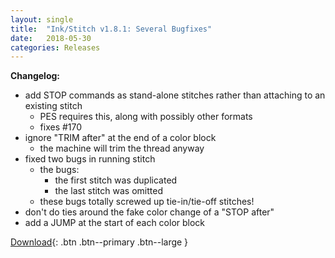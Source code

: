 ```yaml
---
layout: single
title:  "Ink/Stitch v1.8.1: Several Bugfixes"
date:   2018-05-30
categories: Releases
---
```

**Changelog:**
* add STOP commands as stand-alone stitches rather than attaching to an existing stitch
  * PES requires this, along with possibly other formats
  * fixes #170
* ignore "TRIM after" at the end of a color block
  * the machine will trim the thread anyway
* fixed two bugs in running stitch
  * the bugs:
    * the first stitch was duplicated
    * the last stitch was omitted
  * these bugs totally screwed up tie-in/tie-off stitches!
* don't do ties around the fake color change of a "STOP after"
* add a JUMP at the start of each color block

[Download](https://github.com/lexelby/inkstitch/releases/tag/v1.8.1){: .btn .btn--primary .btn--large }
